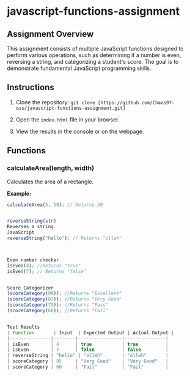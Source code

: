 # javascript-functions-assignment
## Assignment Overview

This assignment consists of multiple JavaScript functions designed to perform various operations, such as determining if a number is even, reversing a string, and categorizing a student's score. The goal is to demonstrate fundamental JavaScript programming skills.
## Instructions
1.  Clone the repository: `git clone [https://github.com/Chaos97-oss/javascript-functions-assignment.git]`

2.  Open the `index.html` file in your browser.
3.  View the results in the console or on the webpage.
## Functions

### calculateArea(length, width)

Calculates the area of a rectangle.

**Example:**

```javascript
calculateArea(5, 10); // Returns 50


reverseString(str)
Reverses a string.
JavaScript
reverseString("hello"); // Returns "olleh"



Even number checker.
isEven(4); //Returns "true"
isEven(7); // Returns "false"


Score Categorizer
(scoreCategory(99)); //Returns "Excellent"
(scoreCategory(87)); //Returns "Very Good"
(scoreCategory(75)); //Returns "Pass"
(scoreCategory(60)); //Returns "Fail"


Test Results
| Function       | Input  | Expected Output | Actual Output |
|---------------|--------|----------------|---------------|
| isEven        | 4      | true           | true          |
| isEven        | 7      | false          | false         |
| reverseString | "hello" | "olleh"       | "olleh"       |
| scoreCategory | 85     | "Very Good"    | "Very Good"   |
| scoreCategory | 60     | "Fail"         | "Fail"        |
